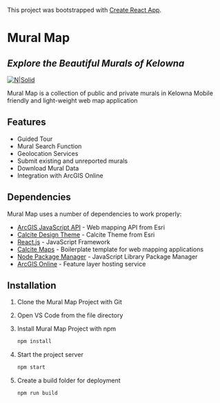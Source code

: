 This project was bootstrapped with [Create React App](https://github.com/facebook/create-react-app).

# Mural Map
## _Explore the Beautiful Murals of Kelowna_

[![N|Solid](https://puu.sh/HQU8J.png)](https://https://developers.arcgis.com/)

Mural Map is a collection of public and private murals in Kelowna
Mobile friendly and light-weight web map application


## Features

- Guided Tour
- Mural Search Function
- Geolocation Services
- Submit existing and unreported murals
- Download Mural Data
- Integration with ArcGIS Online


## Dependencies

Mural Map uses a number of dependencies to work properly:

- [ArcGIS JavaScript API] - Web mapping API from Esri
- [Calcite Design Theme] - Calcite Theme from Esri
- [React.js] - JavaScript Framework
- [Calcite Maps] - Boilerplate template for web mapping applications
- [Node Package Manager] - JavaScript Library Package Manager
- [ArcGIS Online] - Feature layer hosting service

## Installation

1. Clone the Mural Map Project with Git
2. Open VS Code from the file directory
3. Install Mural Map Project with npm
    ```cmd 
    npm install
    ```
4. Start the project server

    ```cmd 
    npm start
    ```
5. Create a build folder for deployment
    ```cmd 
    npm run build
    ```



[//]: # (These are reference links used in the body of this note and get stripped out when the markdown processor does its job. There is no need to format nicely because it shouldn't be seen. Thanks SO - http://stackoverflow.com/questions/4823468/store-comments-in-markdown-syntax)

   
   [ArcGIS JavaScript API]: <https://developers.arcgis.com/javascript/latest/>
   [Node Package Manager]: <https://www.npmjs.com/get-npm>
   [Calcite Design Theme]: <https://developers.arcgis.com/calcite-design-system/>
   [React.js]: <https://reactjs.org/>
   [Calcite Maps]: <https://github.com/Esri/calcite-maps>
   [ArcGIS Online]: <https://www.arcgis.com/index.html>
   
